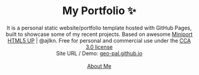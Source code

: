 <!-- PROJECT LOGO -->
<br />
<p align="center">
  <h1 align="center">My Portfolio ✨</h1>

  <p align="center">
    It is a personal static website/portfolio template hosted with GitHub Pages, built to showcase some of my recent projects. Based on awesome <a href="https://html5up.net/miniport">Miniport</a> <a href="https://html5up.net">HTML5 UP</a> | @ajlkn. Free for personal and commercial use under the <a href="https://html5up.net/license">CCA 3.0 license</a>
    <br />
    Site URL / Demo:
    <a href="https://geo-pal.github.io">geo-pal.github.io</a>
    <br />
    <br />
    <a href="https://geo-pal.github.io">About Me</a>
  </p>
</p>
